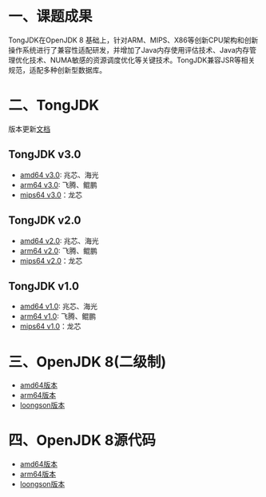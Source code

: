 # 一、课题成果

TongJDK在OpenJDK 8 基础上，针对ARM、MIPS、X86等创新CPU架构和创新操作系统进行了兼容性适配研发，并增加了Java内存使用评估技术、Java内存管理优化技术、NUMA敏感的资源调度优化等关键技术。TongJDK兼容JSR等相关规范，适配多种创新型数据库。


# 二、TongJDK

版本更新[文档](http://182.92.208.39/jdk/tongtech/readme)

## TongJDK v3.0

- [amd64 v3.0](http://182.92.208.39/jdk/tongtech/amd64/tongtech-openjdk-amd64-v3.0.tar.gz): 兆芯、海光
- [arm64 v3.0](http://182.92.208.39/jdk/tongtech/arm64/tongtech-openjdk-arm64-v3.0.tar.gz): 飞腾、鲲鹏
- [mips64 v3.0](http://182.92.208.39/jdk/tongtech/mips64/tongtech-openjdk-mips64-v3.0.tar.gz)：龙芯

## TongJDK v2.0

- [amd64 v2.0](http://182.92.208.39/jdk/tongtech/amd64/tongtech-openjdk-amd64-v2.0.tar.gz): 兆芯、海光
- [arm64 v2.0](http://182.92.208.39/jdk/tongtech/arm64/tongtech-openjdk-arm64-v2.0.tar.gz): 飞腾、鲲鹏
- [mips64 v2.0](http://182.92.208.39/jdk/tongtech/mips64/tongtech-openjdk-mips64-v2.0.tar.gz)：龙芯

## TongJDK v1.0

- [amd64 v1.0](http://182.92.208.39/jdk/tongtech/amd64/tongtech-openjdk-amd64-v1.0.tar.gz): 兆芯、海光
- [arm64 v1.0](http://182.92.208.39/jdk/tongtech/arm64/tongtech-openjdk-arm64-v1.0.tar.gz): 飞腾、鲲鹏
- [mips64 v1.0]()：龙芯




# 三、OpenJDK 8(二级制)

- [amd64版本](http://182.92.208.39/jdk/community/amd64/readme)
- [arm64版本](http://182.92.208.39/jdk/community/arm64/readme)
- [loongson版本](http://182.92.208.39/jdk/community/loongson/loongson_openjdk8.1.7-jdk8u282b08-linux-loongson3a.tar.gz)

# 四、OpenJDK 8源代码

- [amd64版本](https://openjdk-sources.osci.io/openjdk8/openjdk8u302-ga.tar.xz)
- [arm64版本](http://hg.openjdk.java.net/aarch64-port/jdk8u-shenandoah/archive/f7f1e6a9ee97.zip)
- [loongson版本](http://hg.loongnix.cn/)

